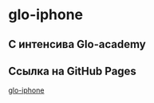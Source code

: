 # glo-iphone
## С интенсива Glo-academy
## Ссылка на GitHub Pages
[glo-iphone](https://slawaslawa.github.io/glo-iphone/)
